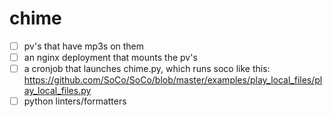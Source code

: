 # chime

- [ ] pv's that have mp3s on them
- [ ] an nginx deployment that mounts the pv's
- [ ] a cronjob that launches chime.py, which runs soco like this: https://github.com/SoCo/SoCo/blob/master/examples/play_local_files/play_local_files.py
- [ ] python linters/formatters

